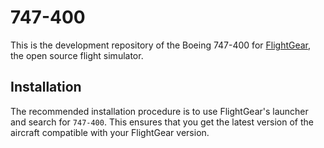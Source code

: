 # 747-400

This is the development repository of the Boeing 747-400 for [FlightGear](https://flightgear.org), the open source flight simulator.

## Installation

The recommended installation procedure is to use FlightGear's launcher and search for `747-400`. This ensures that you get the latest version of the aircraft compatible with your FlightGear version.

